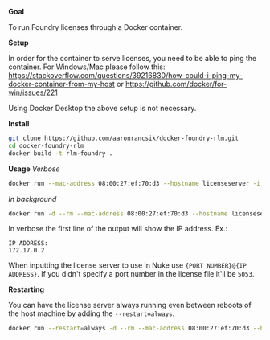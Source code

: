 **Goal**

To run Foundry licenses through a Docker container.

**Setup**

In order for the container to serve licenses, you need to be able to ping the container. For Windows/Mac please follow this: https://stackoverflow.com/questions/39216830/how-could-i-ping-my-docker-container-from-my-host or https://github.com/docker/for-win/issues/221

Using Docker Desktop the above setup is not necessary.

**Install**

```Bash
git clone https://github.com/aaronrancsik/docker-foundry-rlm.git
cd docker-foundry-rlm
docker build -t rlm-foundry .
```

**Usage**
*Verbose*
```bash
docker run --mac-address 08:00:27:ef:70:d3 --hostname licenseserver -i -t rlm-foundry:latest
```
*In background*
```bash
docker run -d --rm --mac-address 08:00:27:ef:70:d3 --hostname licenseserver -i -t rlm-foundry:latest
```


In verbose the first line of the output will show the IP address. Ex.:
```
IP ADDRESS:
172.17.0.2
```

When inputting the license server to use in Nuke use ```{PORT NUMBER}@{IP ADDRESS}```. If you didn't specify a port number in the license file it'll be ```5053```.

**Restarting**

 You can have the license server always running even between reboots of the host machine by adding the ```--restart=always```.

```bash
docker run --restart=always -d --rm --mac-address 08:00:27:ef:70:d3 --hostname licenseserver -i -t rlm-foundry:latest
```
